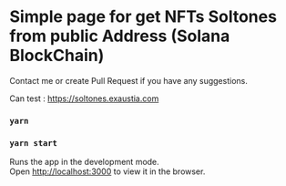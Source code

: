 # Simple page for get NFTs Soltones from public Address (Solana BlockChain)

Contact me or create Pull Request if you have any suggestions.

Can test : https://soltones.exaustia.com

### `yarn`

### `yarn start`

Runs the app in the development mode.\
Open [http://localhost:3000](http://localhost:3000) to view it in the browser.
